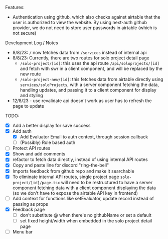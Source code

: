 
Features:
- Authentication using github, which also checks against airtable that the user is authorized to view the website. By using next-auth github provider, we do not need to store user passwords in airtable (which is not secure)

Development Log / Notes
- 8/8/23: `/` now fetches data from `/services` instead of internal api
- 8/8/23: Currently, there are two routes for solo project detail page
  - `/solo-project/[id]`: this uses the api route `/api/soloprojects/[id]` and fetch with swr in a client component, and will be replaced by the new route
  - `/solo-project-new/[id]`: this fetches data from airtable directly using `services/soloProjects`, with a server component fetching the data, handling updates, and passing it to a client component for display and styling
- 12/8/23 - use revalidate api doesn't work as user has to refresh the page to update

TODO: 
- [x] Add a better display for save success
- [x] Add auth
  - [x] Add Evaluator Email to auth context, through session callback
  - [ ] (Possibly) Role based auth
- [ ] Protect API routes
- [x] Show and add comments
- [x] refactor to fetch data directly, instead of using internal API routes
- [x] Copy and paste line for discord "ring-the-bell"
- [x] Imports feedback from github repo and make it searchable 
- [x] To eliminate internal API routes, single project page `solo-project/[id]/page.tsx` will need to be restructured to have a server component fetching data with a client component displaying the data (so we don't have to expose the airtable API key in frontend)
- [ ] Add context for functions like setEvaluator, update record instead of passing as props
- [x] Feedback page
  - [ ] don't substitute @ when there's no githubName or set a default
  - [ ] set fixed height/width when embedded in the solo project detail page
- [ ] Menu bar 
